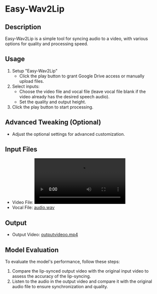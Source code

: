 # Easy-Wav2Lip

## Description
Easy-Wav2Lip is a simple tool for syncing audio to a video, with various options for quality and processing speed.

## Usage
1. Setup "Easy-Wav2Lip"
   - Click the play button to grant Google Drive access or manually upload files.
2. Select inputs:
   - Choose the video file and vocal file (leave vocal file blank if the video already has the desired speech audio).
   - Set the quality and output height.
3. Click the play button to start processing.

## Advanced Tweaking (Optional)
- Adjust the optional settings for advanced customization.

## Input Files
- Video File: ![inputvideo.mp4](https://github.com/pavankumarcn66/lip-syncing/blob/main/inputvideo.mp4)
- Vocal File: [audio.wav](https://github.com/pavankumarcn66/lip-syncing/blob/main/audio.wav)

## Output
- Output Video: [outputvideoo.mp4](https://github.com/pavankumarcn66/lip-syncing/blob/main/outputvideoo.mp4)

## Model Evaluation
To evaluate the model's performance, follow these steps:
1. Compare the lip-synced output video with the original input video to assess the accuracy of the lip-syncing.
2. Listen to the audio in the output video and compare it with the original audio file to ensure synchronization and quality.


